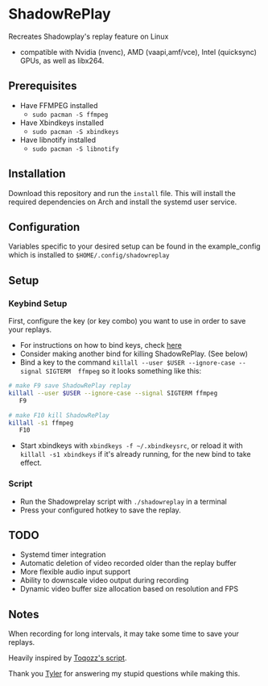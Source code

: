 # ShadowRePlay

Recreates Shadowplay's replay feature on Linux

- compatible with Nvidia (nvenc), AMD (vaapi,amf/vce), Intel (quicksync) GPUs, as well as libx264.

## Prerequisites

- Have FFMPEG installed
	- `sudo pacman -S ffmpeg`
- Have Xbindkeys installed
	- `sudo pacman -S xbindkeys`
- Have libnotify installed
   - `sudo pacman -S libnotify`

## Installation

Download this repository and run the `install` file.
This will install the required dependencies on Arch and install the systemd user service.

## Configuration

Variables specific to your desired setup can be found in the example_config which is installed to `$HOME/.config/shadowreplay`

## Setup

### Keybind Setup
First, configure the key (or key combo) you want to use in order to save your replays.
- For instructions on how to bind keys, check [here](http://xahlee.info/linux/linux_xbindkeys_tutorial.html) 
- Consider making another bind for killing ShadowRePlay. (See below)
- Bind a key to the command `killall --user $USER --ignore-case --signal SIGTERM  ffmpeg` so it looks something like this:
```sh
# make F9 save ShadowRePlay replay
killall --user $USER --ignore-case --signal SIGTERM ffmpeg
   F9

# make F10 kill ShadowRePlay
killall -s1 ffmpeg
   F10
```
- Start xbindkeys with `xbindkeys -f ~/.xbindkeysrc`, or reload it with `killall -s1 xbindkeys` if it's already running, for the new bind to take effect.

### Script

- Run the Shadowprelay script with `./shadowreplay` in a terminal
- Press your configured hotkey to save the replay. 

## TODO
- Systemd timer integration
- Automatic deletion of video recorded older than the replay buffer
- More flexible audio input support
- Ability to downscale video output during recording
- Dynamic video buffer size allocation based on resolution and FPS

## Notes
When recording for long intervals, it may take some time to save your replays.

Heavily inspired by [Toqozz's script](https://github.com/Toqozz/shadowplay-linux).

Thank you [Tyler](https://github.com/durcor) for answering my stupid questions while making this.
